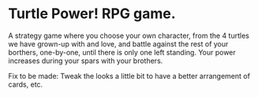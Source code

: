# Turtle Power! RPG game.

A strategy game where you choose your own character, from the 4 turtles we have grown-up with and love, and battle against the rest of your borthers, one-by-one, until there is only one left standing.  Your power increases during your spars with your brothers.

Fix to be made:
      Tweak the looks a little bit to have a better arrangement of cards, etc.
